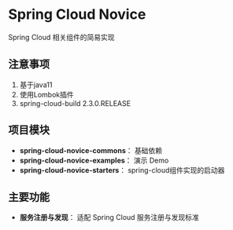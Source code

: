 # Spring Cloud Novice
Spring Cloud 相关组件的简易实现

## 注意事项
1. 基于java11
2. 使用Lombok插件
3. spring-cloud-build 2.3.0.RELEASE

## 项目模块
* **spring-cloud-novice-commons**： 基础依赖
* **spring-cloud-novice-examples**： 演示 Demo
* **spring-cloud-novice-starters**： spring-cloud组件实现的启动器

## 主要功能
* **服务注册与发现**： 适配 Spring Cloud 服务注册与发现标准
